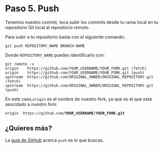 # Paso 5. Push

Tenemos nuestro commit, toca subir los commits desde tu rama local en tu repositorio Git local al repositorio remoto.

Para subir a tu repositorio basta con el siguiente comando: 

```shell
git push REPOSITORY_NAME BRANCH-NAME
```

Donde `REPOSITORY_NAME` puedes identificarlo con:

```shell
git remote -v
origin    https://github.com/YOUR_USERNAME/YOUR_FORK.git (fetch)
origin    https://github.com/YOUR_USERNAME/YOUR_FORK.git (push)
upstream  https://github.com/ORIGINAL_OWNER/ORIGINAL_REPOSITORY.git (fetch)
upstream  https://github.com/ORIGINAL_OWNER/ORIGINAL_REPOSITORY.git (push)
```

En este caso,`origin` es el nombre de nuestro fork, ya que es el que está asocidado a nuestro fork: 

<div>
  <code>origin	https://github.com/<b>YOUR_USERNAME/YOUR_FORK.git</b></code>
</div>

## ¿Quieres más?

La [guía de GitHub](https://github.com/git-guides/git-push) acerca `push` es lo que buscas. 

